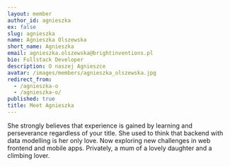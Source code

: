 ```yaml
---
layout: member
author_id: agnieszka
ex: false
slug: agnieszka
name: Agnieszka Olszewska
short_name: Agnieszka
email: agnieszka.olszewska@brightinventions.pl
bio: Fullstack Developer
description: O naszej Agnieszce
avatar: /images/members/agnieszka_olszewska.jpg
redirect_from:
  - /agnieszka-o
  - /agnieszka-o/
published: true
title: Meet Agnieszka
---
```

She strongly believes that experience is gained by learning and perseverance regardless of your title. She used to think that backend with data modelling is her only love. Now exploring new challenges in web frontend and mobile apps. Privately, a mum of a lovely daughter and a climbing lover.
